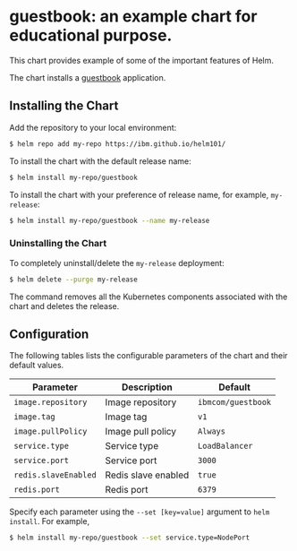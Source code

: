 # guestbook: an example chart for educational purpose.

This chart provides example of some of the important features of Helm.

The chart installs a [guestbook](https://github.com/IBM/guestbook/tree/master/v1) application.

## Installing the Chart

Add the repository to your local environment:
```bash
$ helm repo add my-repo https://ibm.github.io/helm101/
```

To install the chart with the default release name:

```bash
$ helm install my-repo/guestbook
```

To install the chart with your preference of release name, for example, `my-release`:

```bash
$ helm install my-repo/guestbook --name my-release
```

### Uninstalling the Chart

To completely uninstall/delete the `my-release` deployment:

```bash
$ helm delete --purge my-release
```

The command removes all the Kubernetes components associated with the chart and deletes the release.

## Configuration

The following tables lists the configurable parameters of the chart and their default values.

| Parameter                  | Description                                     | Default                                                    |
| -----------------------    | ---------------------------------------------   | ---------------------------------------------------------- |
| `image.repository`         | Image repository                                | `ibmcom/guestbook`                                         |
| `image.tag`                | Image tag                                       | `v1`                                                       |
| `image.pullPolicy`         | Image pull policy                               | `Always`                                                   |
| `service.type`             | Service type                                    | `LoadBalancer`                                             |
| `service.port`             | Service port                                    | `3000`                                                     |
| `redis.slaveEnabled`       | Redis slave enabled                             | `true`                                                     |
| `redis.port`               | Redis port                                      | `6379`                                                     |

Specify each parameter using the `--set [key=value]` argument to `helm install`. For example,

```bash
$ helm install my-repo/guestbook --set service.type=NodePort
```